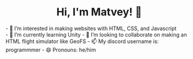 <h1 align="center">Hi, I'm Matvey! 👋</h1>
- 👀 I’m interested in making websites with HTML, CSS, and Javascript<br>
- 🌱 I’m currently learning Unity
- 💞️ I’m looking to collaborate on making an HTML flight simulator like GeoFS
- 📫 My discord username is: programmmer
- 😄 Pronouns: he/him
